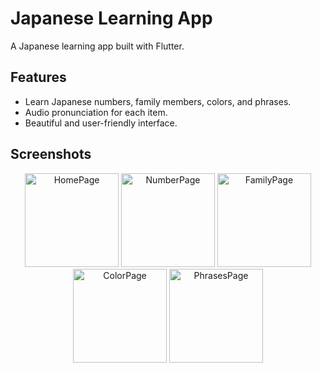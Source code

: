# Japanese Learning App

A Japanese learning app built with Flutter.

## Features
- Learn Japanese numbers, family members, colors, and phrases.
- Audio pronunciation for each item.
- Beautiful and user-friendly interface.

## Screenshots

<p align="center">
  <img src="https://github.com/user-attachments/assets/1d14d541-24b3-4b72-b61b-710c4a6aa6e9" alt="HomePage" width="150"/>
  <img src="https://github.com/user-attachments/assets/7a16c538-9380-4fd2-b0be-fdca64908580" alt="NumberPage" width="150"/>
  <img src="https://github.com/user-attachments/assets/250e209a-1339-4319-9982-3acdc10bdda3" alt="FamilyPage" width="150"/>
  <img src="https://github.com/user-attachments/assets/9d591566-3cc6-42c4-b901-038dc0af43b8" alt="ColorPage" width="150"/>
  <img src="https://github.com/user-attachments/assets/254cbacd-3025-4507-8c41-0f3acf90be44" alt="PhrasesPage" width="150"/>
</p>

